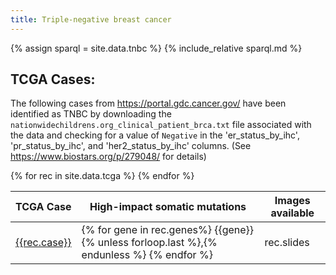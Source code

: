 ```yaml
---
title: Triple-negative breast cancer
---
```


{% assign sparql = site.data.tnbc %}
{% include_relative sparql.md %}

## TCGA Cases:

The following cases from https://portal.gdc.cancer.gov/ have been identified
as TNBC by downloading the `nationwidechildrens.org_clinical_patient_brca.txt` file
associated with the data and checking for a value of `Negative` in the
'er_status_by_ihc', 'pr_status_by_ihc', and 'her2_status_by_ihc' columns. (See
https://www.biostars.org/p/279048/ for details)



<table>
    <thead>
        <tr>
        <th>TCGA Case</th>
        <th>High-impact somatic mutations</th>
        <th>Images available</th>
        </tr>
    </thead>
    <tbody>
        <tr>
{% for rec in site.data.tcga %}
            <td><a href="https://portal.gdc.cancer.gov/cases/{{ rec.case }}">{{rec.case}}</a></td>
            <td>{% for gene in rec.genes%}
                {{gene}} {% unless forloop.last %},{% endunless %}
                {% endfor %}
            </td>
            <td>rec.slides</td>
{% endfor %}
        </tr>
    </tbody>
</table>
